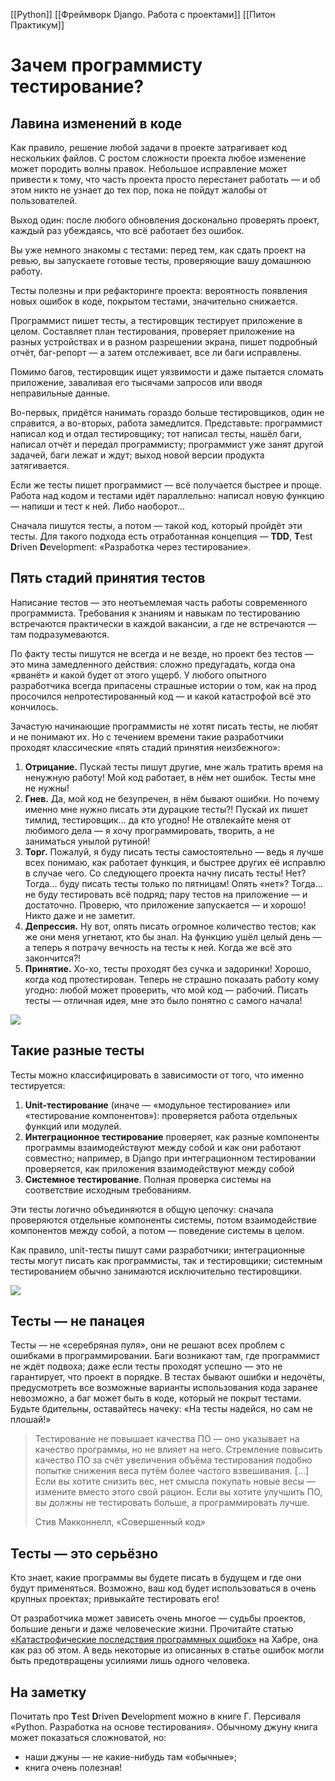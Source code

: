 
[[Python]]
[[Фреймворк Django. Работа с проектами]]
[[Питон Практикум]]

# Зачем программисту тестирование?

## Лавина изменений в коде

Как правило, решение любой задачи в проекте затрагивает код нескольких файлов. С ростом сложности проекта любое изменение может породить волны правок. Небольшое исправление может привести к тому, что часть проекта просто перестанет работать — и об этом никто не узнает до тех пор, пока не пойдут жалобы от пользователей.

Выход один: после любого обновления досконально проверять проект, каждый раз убеждаясь, что всё работает без ошибок.

Вы уже немного знакомы с тестами: перед тем, как сдать проект на ревью, вы запускаете готовые тесты, проверяющие вашу домашнюю работу.

Тесты полезны и при рефакторинге проекта: вероятность появления новых ошибок в коде, покрытом тестами, значительно снижается.

Программист пишет тесты, а тестировщик тестирует приложение в целом. Составляет план тестирования, проверяет приложение на разных устройствах и в разном разрешении экрана, пишет подробный отчёт, баг-репорт — а затем отслеживает, все ли баги исправлены.

Помимо багов, тестировщик ищет уязвимости и даже пытается сломать приложение, заваливая его тысячами запросов или вводя неправильные данные.

Во-первых, придётся нанимать гораздо больше тестировщиков, один не справится, а во-вторых, работа замедлится. Представьте: программист написал код и отдал тестировщику; тот написал тесты, нашёл баги, написал отчёт и передал программисту; программист уже занят другой задачей, баги лежат и ждут; выход новой версии продукта затягивается.

Если же тесты пишет программист — всё получается быстрее и проще. Работа над кодом и тестами идёт параллельно: написал новую функцию — напиши и тест к ней. Либо наоборот…

Сначала пишутся тесты, а потом — такой код, который пройдёт эти тесты. Для такого подхода есть отработанная концепция — **TDD**, **T**est **D**riven **D**evelopment: «Разработка через тестирование».

## Пять стадий принятия тестов

Написание тестов — это неотъемлемая часть работы современного программиста. Требования к знаниям и навыкам по тестированию встречаются практически в каждой вакансии, а где не встречаются — там подразумеваются.

По факту тесты пишутся не всегда и не везде, но проект без тестов — это мина замедленного действия: сложно предугадать, когда она «рванёт» и какой будет от этого ущерб. У любого опытного разработчика всегда припасены страшные истории о том, как на прод просочился непротестированный код — и какой катастрофой всё это кончилось.

Зачастую начинающие программисты не хотят писать тесты, не любят и не понимают их. Но с течением времени такие разработчики проходят классические «пять стадий принятия неизбежного»:

1. **Отрицание.** Пускай тесты пишут другие, мне жаль тратить время на ненужную работу! Мой код работает, в нём нет ошибок. Тесты мне не нужны!
2. **Гнев.** Да, мой код не безупречен, в нём бывают ошибки. Но почему именно мне нужно писать эти дурацкие тесты?! Пускай их пишет тимлид, тестировщик… да кто угодно! Не отвлекайте меня от любимого дела — я хочу программировать, творить, а не заниматься унылой рутиной!
3. **Торг.** Пожалуй, я буду писать тесты самостоятельно — ведь я лучше всех понимаю, как работает функция, и быстрее других её исправлю в случае чего. Со следующего проекта начну писать тесты! Нет? Тогда… буду писать тесты только по пятницам! Опять «нет»? Тогда… не буду тестировать всё подряд; пару тестов на приложение — и достаточно. Проверю, что приложение запускается — и хорошо! Никто даже и не заметит.
4. **Депрессия.** Ну вот, опять писать огромное количество тестов; как же они меня угнетают, кто бы знал. На функцию ушёл целый день — а теперь я потрачу вечность на тесты к ней. Когда же всё это закончится?!
5. **Принятие.** Хо-хо, тесты проходят без сучка и задоринки! Хорошо, когда код протестирован. Теперь не страшно показать работу кому угодно: любой может проверить, что мой код — рабочий. Писать тесты — отличная идея, мне это было понятно с самого начала!

![](https://pictures.s3.yandex.net/resources/27_1687357012.png)

## Такие разные тесты

Тесты можно классифицировать в зависимости от того, что именно тестируется:

1. **Unit-тестирование** (иначе — «модульное тестирование» или «тестирование компонентов»): проверяется работа отдельных функций или модулей.
2. **Интеграционное тестирование** проверяет, как разные компоненты программы взаимодействуют между собой и как они работают совместно; например, в Django при интеграционном тестировании проверяется, как приложения взаимодействуют между собой
3. **Системное тестирование**. Полная проверка системы на соответствие исходным требованиям.

Эти тесты логично объединяются в общую цепочку: сначала проверяются отдельные компоненты системы, потом взаимодействие компонентов между собой, а потом — поведение системы в целом.

Как правило, unit-тесты пишут сами разработчики; интеграционные тесты могут писать как программисты, так и тестировщики; системным тестированием обычно занимаются исключительно тестировщики.

![](https://pictures.s3.yandex.net/resources/_picture42x_1683749073.png)

## Тесты — не панацея

Тесты — не «серебряная пуля», они не решают всех проблем с ошибками в программировании. Баги возникают там, где программист не ждёт подвоха; даже если тесты проходят успешно — это не гарантирует, что проект в порядке. В тестах бывают ошибки и недочёты, предусмотреть все возможные варианты использования кода заранее невозможно, а баг может быть в коде, который не покрыт тестами. Будьте бдительны, оставайтесь начеку: «На тесты надейся, но сам не плошай!»

> Тестирование не повышает качества ПО — оно указывает на качество программы, но не влияет на него. Стремление повысить качество ПО за счёт увеличения объёма тестирования подобно попытке снижения веса путём более частого взвешивания. […] Если вы хотите снизить вес, нет смысла покупать новые весы — измените вместо этого свой рацион. Если вы хотите улучшить ПО, вы должны не тестировать больше, а программировать лучше.
> 
> Стив Макконнелл, «Совершенный код»

## Тесты — это серьёзно

Кто знает, какие программы вы будете писать в будущем и где они будут применяться. Возможно, ваш код будет использоваться в очень крупных проектах; привыкайте тестировать его!

От разработчика может зависеть очень многое — судьбы проектов, большие деньги и даже человеческие жизни. Прочитайте статью [«Катастрофические последствия программных ошибок»](https://habr.com/ru/company/vk/blog/370153/) на Хабре, она как раз об этом. А ведь некоторые из описанных в статье ошибок могли быть предотвращены усилиями лишь одного человека.

## На заметку

Почитать про **T**est **D**riven **D**evelopment можно в книге Г. Персиваля «Python. Разработка на основе тестирования». Обычному джуну книга может показаться сложноватой, но:

- наши джуны — не какие-нибудь там «обычные»;
- книга очень полезная!


